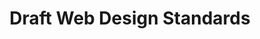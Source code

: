 ---
# This topic lives at
# https://digital.gov/topics/draft-web-design-standards

# Topic Title
title: "Draft Web Design Standards"

# description — keep it short and clear
# summary: ""

# Weight
weight: 1

# For more information on managing topics,
# see https://github.com/GSA/digitalgov.gov/wiki/topics
---